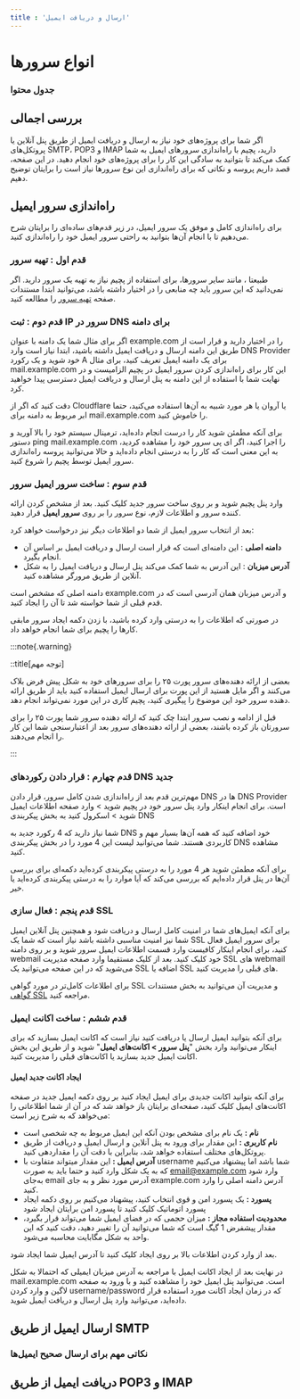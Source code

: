 ```yaml
---
title : 'ارسال و دریافت ایمیل'
---
```


# انواع سرورها

### جدول محتوا

## بررسی اجمالی

اگر شما برای پروژه‌های خود نیاز به ارسال و دریافت ایمیل از طریق پنل آنلاین یا پروتکل‌های SMTP، POP3 و IMAP دارید، پچیم با راه‌اندازی سرورهای ایمیل به شما کمک می‌کند تا بتوانید به سادگی این کار را برای پروژه‌های خود انجام دهید. در این صفحه، قصد داریم پروسه و نکاتی که برای راه‌اندازی این نوع سرورها نیاز است را برایتان توضیح دهیم.

## راه‌اندازی سرور ایمیل

برای راه‌اندازی کامل و موفق یک سرور ایمیل، در زیر قدم‌های ساده‌ای را برایتان شرح می‌دهیم تا با انجام آن‌ها بتوانید به راحتی سرور ایمیل خود را راه‌اندازی کنید.

### قدم اول : تهیه سرور 

طبیعتا ، مانند سایر سرورها، برای استفاده از پچیم نیاز به تهیه یک سرور دارید. اگر نمی‌دانید که این سرور باید چه منابعی را در اختیار داشته باشد، می‌توانید ابتدا مستندات صفحه [تهیه سرور](/servers/providers) را مطالعه کنید.

### قدم دوم : ثبت IP سرور در DNS برای دامنه

اگر برای مثال شما یک دامنه با عنوان example.com را در اختیار دارید و قرار است از طریق این دامنه ارسال و دریافت ایمیل داشته باشید، ابتدا نیاز است وارد DNS Provider خود شوید و یک رکورد A برای یک دامنه ایمیل تعریف کنید، برای مثال mail.example.com این کار برای راه‌اندازی کردن سرور ایمیل در پچیم الزامیست و در نهایت شما با استفاده از این دامنه به پنل ارسال و دریافت ایمیل دسترسی پیدا خواهید کرد.

دقت کنید که اگر از Cloudflare یا آروان یا هر مورد شبیه به آن‌ها استفاده ‌می‌کنید، حتما ابر مربوط به دامنه برای mail.example.com را خاموش کنید.

برای آنکه مطمئن شوید کار را درست انجام داده‌اید، ترمینال سیستم خود را بالا آورید و دستور ping mail.example.com را اجرا کنید، اگر ای پی سرور خود را مشاهده کردید، به این معنی است که کار را به درستی انجام داده‌اید و حالا می‌توانید پروسه راه‌اندازی سرور ایمیل توسط پچیم را شروع کنید.

### قدم سوم : ساخت سرور ایمیل سرور

وارد پنل پچیم شوید و بر روی ساخت سرور جدید کلیک کنید. بعد از مشخص کردن ارائه کننده سرور و اطلاعات لازم، نوع سرور را بر روی **سرور ایمیل** قرار دهید.

بعد از انتخاب سرور ایمیل از شما دو اطلاعات دیگر نیز درخواست خواهد کرد:

- **دامنه اصلی** : این دامنه‌ای است که قرار است ارسال و دریافت ایمیل بر اساس آن انجام بگیرد.
- **آدرس میزبان** : این آدرس به شما کمک می‌کند پنل ارسال و دریافت ایمیل را به شکل آنلاین از طریق مرورگر مشاهده کنید.

دامنه اصلی که مشخص است example.com و آدرس میزبان همان آدرسی است که در قدم قبلی از شما خواسته شد تا آن را ایجاد کنید.

در صورتی که اطلاعات را به درستی وارد کرده باشید، با زدن دکمه ایجاد سرور مابقی‌ کار‌ها را پچیم برای شما انجام خواهد داد.

:::note{.warning}

::title[توجه مهم]

بعضی از ارائه دهنده‌های سرور پورت ۲۵ را برای سرورهای خود به شکل پیش فرض بلاک می‌کنند و اگر مایل هستید از این پورت برای ارسال ایمیل استفاده کنید باید از طریق ارائه دهنده سرور خود این موضوع را پیگیری کنید، پچیم کاری در این مورد نمی‌تواند انجام دهد.

قبل از ادامه و نصب سرور ابتدا چک کنید که ارائه دهنده سرور شما پورت ۲۵ را برای سرورتان باز کرده باشند، بعضی از ارائه دهنده‌های سرور بعد از اعتبارسنجی شما این کار را انجام می‌دهند.

:::

### قدم چهارم : قرار دادن رکورد‌های DNS جدید 

مهم‌ترین قدم بعد از راه‌اندازی شدن کامل سرور، قرار دادن DNS ها در DNS Provider است. برای انجام اینکار وارد پنل سرور خود در پچیم شوید‌ > وارد صفحه اطلاعات ایمیل شوید > اسکرول کنید به بخش پیکربندی DNS 

شما نیاز دارید که 4 رکورد جدید به DNS خود اضافه کنید که همه آن‌ها بسیار مهم و کاربردی هستند. شما می‌توانید لیست این 4 مورد را در بخش پیکربندی DNS مشاهده کنید.

برای آنکه مطمئن شوید هر 4 مورد را به درستی پیکربندی کرده‌اید دکمه‌ای برای بررسی آن‌ها در پنل قرار داده‌ایم که بررسی می‌کند که آیا موارد را به درستی پیکربند‌ی کرده‌اید یا خیر.

### قدم پنجم : فعال سازی SSL 

برای آنکه ایمیل‌های شما در امنیت کامل ارسال و دریافت شود و همچنین پنل آنلاین ایمیل شما نیز امنیت مناسبی داشته باشد نیاز است که شما یک SSL برای سرور ایمیل فعال کنید، برای انجام اینکار کافیست وارد قسمت اطلاعات ایمیل سرور شوید و بر روی دامنه webmail خود کلیک کنید. بعد از کلیک مستقیما وارد صفحه مدیریت SSL های webmail می‌شوید که در این صفحه می‌توانید یک SSL اضافه یا SSL های قبلی را مدیریت کنید.

برای اطلاعات کامل‌تر در مورد گواهی SSL و مدیریت آن می‌توانید به بخش مستندات [گواهی SSL](/sites/ssl) مراجعه کنید.

### قدم ششم : ساخت اکانت ایمیل 

برای آنکه بتوانید ایمیل ارسال یا دریافت کنید نیاز است که اکانت ایمیل بسازید که برای اینکار می‌توانید وارد بخش "**پنل سرور > اکانت‌های ایمیل**" شوید و از طریق این بخش اکانت ایمیل جدید بسازید یا اکانت‌های قبلی را مدیریت کنید.

#### ایجاد اکانت جدید ایمیل 

برای آنکه بتوانید اکانت جدیدی برای ایمیل ایجاد کنید بر روی دکمه ایمیل جدید در صفحه اکانت‌های ایمیل کلیک کنید، صفحه‌ای برایتان باز خواهد شد که در آن از شما اطلاعاتی را می‌خواهد که به شرح زیر است:

- **نام :** یک نام برای مشخص بودن آنکه این ایمیل مربوط به چه شخصی است
- **نام کاربری :** این مقدار برای ورود به پنل آنلاین و ارسال ایمیل و دریافت از طریق پروتکل‌های مختلف استفاده خواهد شد، بنابراین با دقت آن را مقداردهی کنید.
- **آدرس ایمیل :** این مقدار میتواند متفاوت با username شما باشد اما پیشنهاد می‌کنیم که به یک شکل وارد کنید و حتما باید به صورت email@example.com وارد شود به‌جای email آدرس مورد نظر و به جای example.com آدرس دامنه اصلی را وارد کنید.
- **پسورد :** یک پسورد امن و قوی انتخاب کنید، پیشهناد می‌کنیم بر روی دکمه ایجاد پسورد اتوماتیک کلیک کنید تا پسورد امن برایتان ایجاد شود
- **محدودیت استفاده مجاز :** میزان حجمی که در فضای ایمیل شما می‌تواند قرار بگیرد، مقدار پیشفرض 1 گیگ است که شما می‌توانید آن را تغییر دهید، دقت کنید که این واحد به شکل مگابایت محاسبه می‌شود.

بعد از وارد کردن اطلاعات بالا بر روی ایجاد کلیک کنید تا آدرس ایمیل شما ایجاد شود.

در نهایت بعد از ایجاد اکانت ایمیل با مراجعه به آدرس میزبان ایمیلی که احتمالا به شکل mail.example.com است. می‌توانید پنل ایمیل خود را مشاهده کنید و با ورود به صفحه لاگین و وارد کردن username/password که در زمان ایجاد اکانت مورد استفاده قرار داده‌اید، می‌توانید وارد پنل ارسال و دریافت ایمیل شوید.




## ارسال ایمیل از طریق SMTP 

### نکاتی مهم برای ارسال صحیح ایمیل‌ها


## دریافت ایمیل از طریق POP3 و IMAP


